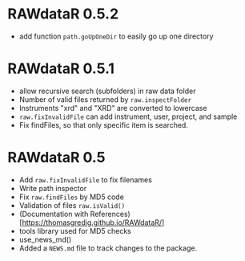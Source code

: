# RAWdataR 0.5.2

* add function `path.goUpOneDir` to easily go up one directory

# RAWdataR 0.5.1

* allow recursive search (subfolders) in raw data folder
* Number of valid files returned by `raw.inspectFolder`
* Instruments "xrd" and "XRD" are converted to lowercase
* `raw.fixInvalidFile` can add instrument, user, project, and sample
* Fix findFiles, so that only specific item is searched.


# RAWdataR 0.5

* Add `raw.fixInvalidFile` to fix filenames
* Write path inspector
* Fix `raw.findFiles` by MD5 code
* Validation of files `raw.isValid()`
* (Documentation with References)[https://thomasgredig.github.io/RAWdataR/]
* tools library used for MD5 checks
* use_news_md()
* Added a `NEWS.md` file to track changes to the package.
